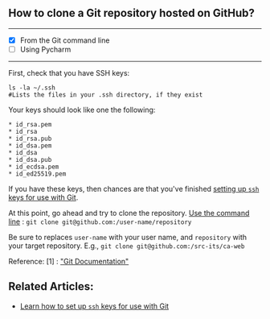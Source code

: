 ## How to clone a Git repository hosted on GitHub?

---
- [x] From the Git command line
- [ ] Using Pycharm

---

First, check that you have SSH keys:

    ls -la ~/.ssh
    #Lists the files in your .ssh directory, if they exist


Your keys should look like one the following:

```
* id_rsa.pem
* id_rsa
* id_rsa.pub
* id_dsa.pem
* id_dsa
* id_dsa.pub
* id_ecdsa.pem
* id_ed25519.pem
```

If you have these keys, then chances are that you've finished [setting up `ssh` keys for use with Git](https://github.com/src-its/ca-web/blob/master/content/git_ssh-setup.md).

At this point, go ahead and try to clone the repository.  [Use the command line]() : `git clone git@github.com:/user-name/repository`

Be sure to replaces `user-name` with your user name, and `repository` with your target repository. E.g., `git clone git@github.com:/src-its/ca-web`

Reference: 
    [1] : ["Git Documentation"](https://git-scm.com/book/en/v2/Git-Basics-Getting-a-Git-Repository) 


## Related Articles:

* [Learn how to set up `ssh` keys for use with Git](https://github.com/src-its/ca-web/blob/master/content/git_ssh-setup.md)

